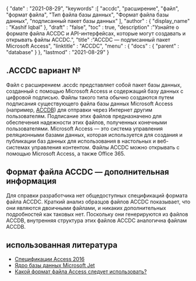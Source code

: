 {
  "date" : "2021-08-29",
  "keywords" :[ "accdc", "расширение", "файл", "формат файла", "Тип файла базы данных", "Формат файла базы данных", "подписанный пакет базы данных" ],
  "author" : {
    "display_name" : "Kashif Iqbal"
},
  "draft" : "false",
  "toc" : true,
  "description" :"Узнайте о формате файла ACCDC и API-интерфейсах, которые могут создавать и открывать файлы ACCDC.",
  "title" :"ACCDC — подписанный пакет Microsoft Access",
  "linktitle" : "ACCDC",
  "menu" : {
    "docs" : {
      "parent" : "database"
}
},
  "lastmod" : "2021-08-29"
}

## .ACCDC вариант №

Файл с расширением .accdc представляет собой пакет базы данных, созданный с помощью Microsoft Access и содержащий базу данных с цифровой подписью. Файлы такого типа обычно создаются путем подписания существующего файла базы данных Microsoft Access (например, [ACCDB](/ru/database/accdb/)) для отправки через Интернет другим пользователям. Подписание этих файлов предназначено для обеспечения надежности этих файлов, полученных конечными пользователями. Microsoft Access — это система управления реляционными базами данных, которая используется для создания и публикации баз данных для использования в настольных и веб-системах управления контентом. Файлы ACCDC можно открывать с помощью Microsoft Access, а также Office 365.

## Формат файла ACCDC — дополнительная информация

Для справки разработчика нет общедоступных спецификаций формата файла ACCDC. Краткий анализ образцов файлов ACCDC показывает, что они являются двоичными файлами, и никаких дополнительных подробностей как таковых нет. Поскольку они генерируются из файлов ACCDB, внутренняя структура этих файлов ACCDC аналогична файлам ACCDB.

## использованная литература

* [Спецификации Access 2016](https://support.microsoft.com/en-us/office/access-specifications-0cf3c66f-9cf2-4e32-9568-98c1025bb47c)
* [Ядро базы данных Microsoft Jet](https://en.wikipedia.org/wiki/Microsoft_Jet_Database_Engine)
* [Какой формат файла Access следует использовать?](https://support.microsoft.com/en-us/office/which-access-file-format-should-i-use-012d9ab3-d14c-479e-b617-be66f9070b41)
